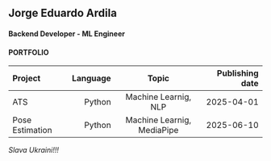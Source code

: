 ## Jorge Eduardo Ardila
#### Backend Developer - ML Engineer
#### PORTFOLIO


| Project | Language | Topic | Publishing date |
|:--|--:|:--:|--:|
| ATS | Python | Machine Learnig, NLP | 2025-04-01 |
| Pose Estimation | Python | Machine Learnig, MediaPipe | 2025-06-10 |



_*Slava Ukraini!!!*_
